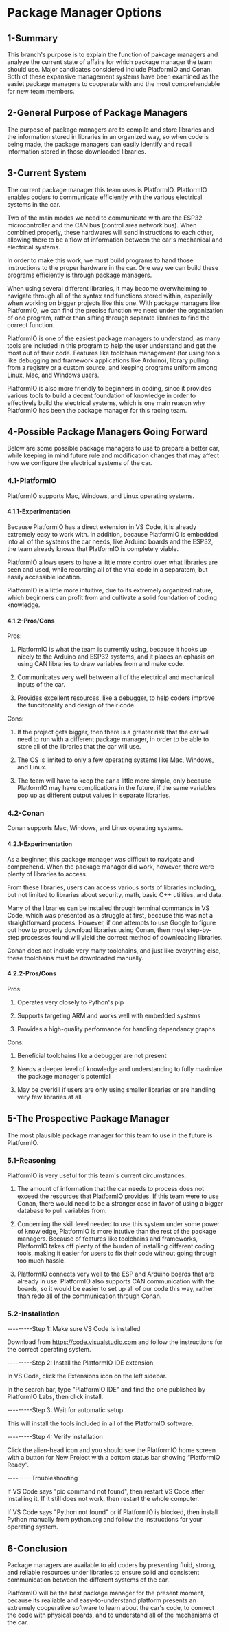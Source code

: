 
# Package Manager Options

## 1-Summary

This branch's purpose is to explain the function of pakcage managers and analyze the current state of affairs for which package manager the team should use. Major candidates considered include PlatformIO and Conan. Both of these expansive management systems have been examined as the easiet package managers to cooperate with and the most comprehendable for new team members.

## 2-General Purpose of Package Managers

The purpose of package managers are to compile and store libraries and the information stored in libraries in an organized way, so when code is being made, the package managers can easily identify and recall information stored in those downloaded libraries.

## 3-Current System

The current package manager this team uses is PlatformIO. PlatformIO enables coders to communicate efficiently with the various electrical systems in the car.

Two of the main modes we need to communicate with are the ESP32 microcontroller and the CAN bus (control area network bus). When combined properly, these hardwares will send instructions to each other, allowing there to be a flow of information between the car's mechanical and electrical systems.

In order to make this work, we must build programs to hand those instructions to the proper hardware in the car. One way we can build these programs efficiently is through package managers.

When using several different libraries, it may become overwhelming to navigate through all of the syntax and functions stored within, especially when working on bigger projects like this one. With package managers like PlatformIO, we can find the precise function we need under the organization of one program, rather than sifting through separate libraries to find the correct function.

PlatformIO is one of the easiest package managers to understand, as many tools are included in this program to help the user understand and get the most out of their code.
Features like toolchain management (for using tools like debugging and framework applications like Arduino), library pulling from a registry or a custom source, and keeping programs uniform among Linux, Mac, and Windows users.

PlatformIO is also more friendly to beginners in coding, since it provides various tools to build a decent foundation of knowledge in order to effectively build the electrical systems, which is one main reason why PlatformIO has been the package manager for this racing team.

## 4-Possible Package Managers Going Forward

Below are some possible package managers to use to prepare a better car, while keeping in mind future rule and modification changes that may affect how we configure the electrical systems of the car.

### 4.1-PlatformIO

PlatformIO supports Mac, Windows, and Linux operating systems.

#### 4.1.1-Experimentation

Because PlatformIO has a direct extension in VS Code, it is already extremely easy to work with. In addition, because PlatformIO is embedded into all of the systems the car needs, like Arduino boards and the ESP32, the team already knows that PlatformIO is completely viable.

PlatformIO allows users to have a little more control over what libraries are seen and used, while recording all of the vital code in a separatem, but easily accessible location.

PlatformIO is a little more intuitive, due to its extremely organized nature, which beginners can profit from and cultivate a solid foundation of coding knowledge.

#### 4.1.2-Pros/Cons

Pros:

1. PlatformIO is what the team is currently using, because it hooks up nicely to the Arduino and ESP32 systems, and it places an ephasis on using CAN libraries to draw variables from and make code.

2. Communicates very well between all of the electrical and mechanical inputs of the car.

3. Provides excellent resources, like a debugger, to help coders improve the funcitonality and design of their code.

Cons:

1. If the project gets bigger, then there is a greater risk that the car will need to run with a different package manager, in order to be able to store all of the libraries that the car will use.

2. The OS is limited to only a few operating systems like Mac, Windows, and Linux.

3. The team will have to keep the car a little more simple, only because PlatformIO may have complications in the future, if the same variables pop up as different output values in separate libraries.

### 4.2-Conan

Conan supports Mac, Windows, and Linux operating systems.

#### 4.2.1-Experimentation

As a beginner, this package manager was difficult to navigate and comprehend. When the package manager did work, however, there were plenty of libraries to access.

From these libraries, users can access various sorts of libraries including, but not limited to libraries about security, math, basic C++ utilities, and data.

Many of the libraries can be installed through terminal commands in VS Code, which was presented as a struggle at first, because this was not a straightforward process. However, if one attempts to use Google to figure out how to properly download libraries using Conan, then most step-by-step processes found will yield the correct method of downloading libraries.

Conan does not include very many toolchains, and just like everything else, these toolchains must be downloaded manually.

#### 4.2.2-Pros/Cons

Pros:

1. Operates very closely to Python's pip

2. Supports targeting ARM and works well with embedded systems

3. Provides a high-quality performance for handling dependancy graphs

Cons:

1. Beneficial toolchains like a debugger are not present

2. Needs a deeper level of knowledge and understanding to fully maximize the package manager's potential

3. May be overkill if users are only using smaller libraries or are handling very few libraries at all

## 5-The Prospective Package Manager

The most plausible package manager for this team to use in the future is PlatformIO.

### 5.1-Reasoning

PlatformIO is very useful for this team's current circumstances.

1. The amount of information that the car needs to process does not exceed the resources that PlatformIO provides. If this team were to use Conan, there would need to be a stronger case in favor of using a bigger database to pull variables from.

2. Concerning the skill level needed to use this system under some power of knowledge, PlatformIO is more intutive than the rest of the package managers. Because of features like toolchains and frameworks, PlatformIO takes off plenty of the burden of installing different coding tools, making it easier for users to fix their code without going through too much hassle.

3. PlatformIO connects very well to the ESP and Arduino boards that are already in use. PlatformIO also supports CAN communication with the boards, so it would be easier to set up all of our code this way, rather than redo all of the communication through Conan.

### 5.2-Installation
---------Step 1: Make sure VS Code is installed

Download from https://code.visualstudio.com and follow the instructions for the correct operating system.

---------Step 2: Install the PlatformIO IDE extension

In VS Code, click the Extensions icon on the left sidebar.

In the search bar, type "PlatformIO IDE" and find the one published by PlatformIO Labs, then click install.

---------Step 3: Wait for automatic setup

This will install the tools included in all of the PlatformIO software.

---------Step 4: Verify installation

Click the alien-head icon and you should see the PlatformIO home screen with a button for New Project with a bottom status bar showing “PlatformIO Ready”.

---------Troubleshooting

If VS Code says "pio command not found", then restart VS Code after installing it. If it still does not work, then restart the whole computer.

If VS Code says "Python not found" or if PlatformIO is blocked, then install Python manually from python.org and follow the instructions for your operating system.

## 6-Conclusion

Package managers are available to aid coders by presenting fluid, strong, and reliable resources under libraries to ensure solid and consistent communication between the different systems of the car.

PlatformIO will be the best package manager for the present moment, because its realiable and easy-to-understand platform presents an extremely cooperative software to learn about the car's code, to connect the code with physical boards, and to understand all of the mechanisms of the car.